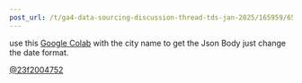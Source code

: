 ```yaml
---
post_url: /t/ga4-data-sourcing-discussion-thread-tds-jan-2025/165959/65
---
```

use this [Google Colab](https://colab.research.google.com/drive/1X5IO8K1Xf8Wh7SOZelSrFAfZgRG-mv4A?usp=sharing) with the city name to get the Json Body just change the date format.

[@23f2004752](/u/23f2004752)